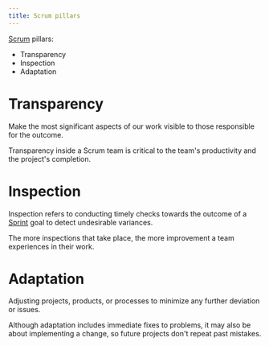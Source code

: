 ```yaml
---
title: Scrum pillars
---
```


[Scrum](danielesalvatore/project-management/agile-project-management/scrum/scrum.md) pillars:
- Transparency
- Inspection
- Adaptation

# Transparency
Make the most significant aspects of our work visible to those responsible for the outcome. 

Transparency inside a Scrum team is critical to the team's productivity and the project's completion. 

# Inspection
Inspection refers to conducting timely checks towards the outcome of a [Sprint](danielesalvatore/project-management/agile-project-management/scrum/sprint.md) goal to detect undesirable variances.

The more inspections that take place, the more improvement a team experiences in their work.

# Adaptation
Adjusting projects, products, or processes to minimize any further deviation or issues.

Although adaptation includes immediate fixes to problems, it may also be about implementing a change, so future projects don't repeat past mistakes. 